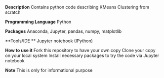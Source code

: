 **Description** Contains python code describing KMeans Clustering from scratch

**Programming Language** Python

**Packages** Anaconda, Jupyter, pandas, numpy, matplotlib

**Tools/IDE ** Jupyter notebook (IPython)

**How to use it** 
Fork this repository to have your own copy 
Clone your copy on your local system 
Install necessary packages to try the code via Jupyter notebook

**Note** This is only for informational purpose
